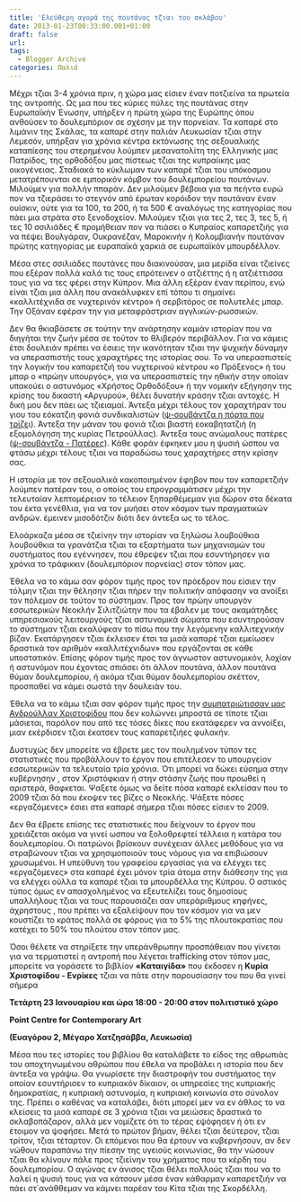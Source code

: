 ```yaml
---
title: 'Ελεύθερη αγορά της πουτάνας τζιαι του σκλάβου'
date: 2013-01-23T00:33:00.001+01:00
draft: false
url: 
tags:
  - Blogger Archive
categories: Παλιά
---
```


  

Μέχρι τζιαι 3-4 χρόνια πριν, η χώρα μας είσιεν έναν ποτζιείνα τα πρωτεία της αντροπής. Ως μια που τες κύριες πύλες της πουτάνας στην Ευρωπαϊκήν Ένωσην, υπήρξεν η πρώτη χώρα της Ευρώπης όπου ανθούσεν το δουλεμπόριον σε σχέσην με την πορνείαν. Τα καπαρέ στο λιμάνιν της Σκάλας, τα καπαρέ στην παλιάν Λευκωσίαν τζιαι στην Λεμεσόν, υπήρξαν για χρόνια κέντρα εκτόνωσης της σεξουαλικής καταπίεσης του στερημένου λούμπεν μεσανατολίτη της Ελληνικής μας Πατρίδος, της ορθοδόξου μας πίστεως τζιαι της κυπραίικης μας οικογένειας. Σταδιακά το κύκλωμαν των καπαρέ τζιαι του υπόκοσμου μετατρέπουνται σε εμπορικόν κόμβον του δουλεμπορείου πουτάνων. Μιλούμεν για πολλήν ππαράν. Δεν μιλούμεν βέβαια για τα πεήντα ευρώ πον να τζιεράσει το στεγνόν από έρωταν κορόιδον την πουτάναν έναν ουίσκιν, ούτε για τα 100, τα 200, ή τα 500 € αναλόγως της κατηγορίας που πάει μια στράτα στο ξενοδοχείον. Μιλούμεν τζιαι για τες 2, τες 3, τες 5, ή τες 10 σσιλιάδες € προμήθειαν πον να πιάσει ο Κυπραίος καπαρετζιής για να πέψει Βουλγάραν, Ουκρανέζαν, Μαροκινήν ή Κολομβιανήν πουτάναν πρώτης κατηγορίας με ευραπαϊκά χαρκιά σε ευρωπαϊκόν μπουρδέλλον.

  

Μέσα στες σσιλιάδες πουτάνες που διακινούσαν, μια μερίδα είναι τζιείνες που εξέραν πολλά καλά τις τους επρότεινεν ο ατζιέττης ή η ατζιέττισσα τους για να τες φέρει στην Κύπρον. Μια άλλη εξέραν έναν περίπου, ενώ είναι τζιαι μια άλλη που ανακάλυφκεν επί τόπου τι σημαίνει «καλλιτέχνιδα σε νυχτερινόν κέντρο» ή σερβιτόρος σε πολυτελές μπαρ. Την Οξάναν εφέραν την για μεταφράστριαν αγγλικών-ρωσσικών.

  

Δεν θα θκιαβάσετε σε τούτην την ανάρτησην καμιάν ιστορίαν που να διηγήται την ζωήν μέσα σε τούτον το θλιβερόν περιβάλλον. Για να κάμεις έτσι δουλειάν πρέπει να έσιεις την ικανότηταν τζιαι την ψυχικήν δύναμην να υπερασπιστής τους χαραχτήρες της ιστορίας σου. Το να υπερασπιστείς την λογικήν του καπαρετζιή του νυχτερινού κέντρου «ο Πρόξενος» ή του μπαρ ο «πρώην υπουργός», για να υπερασπιστείς την ηθικήν στην οποίαν υπακούει ο αστυνόμος «Χρήστος Ορθοδόξου» ή την νομικήν εξήγησην της κρίσης του δικαστή «Αργυρού», θέλει δυνατήν κράσην τζιαι αντοχές. Η δική μου δεν πάει ως τζιειαμαί. Άντεξα μέχρι τέλους τον χαραχτήραν του γιου του εόκατζιη φονιά συνδικαλιστών ([ψ-σουβάντζα η πόρτα που τρίζε](http://e-souvantza.blogspot.ch/)ι). Άντεξα την μάναν του φονιά τζιαι βιαστή εοκαβητατζιή (η εξομολόγηση της κυρίας Πετρούλλας). Άντεξα τους ανώμαλους πατέρες ([ψ-σουβάντζα - Πατέρες](http://e-souvantza.blogspot.ch/)). Κάθε φοράν έφκηκεν μου η ψυσιή ώσπου να  φτάσω μέχρι τέλους τζιαι να παραδώσω τους χαραχτήρες στην κρίσην σας. 

  

Η ιστορία με τον σεξουαλικά κακοποιημένον έφηβον που τον καπαρετζιήν λούμπεν πατέραν του, ο οποίος του επρογραμμάτισεν μέχρι την τελευταίαν λεπτομέρειαν το τέλειον ξηπαρθέμεμαν για δώρον στα δέκατα του έκτα γενέθλια, για να τον μυήσει στον κόσμον των πραγματικών ανδρών. έμεινεν μισοδότζιν διότι δεν άντεξα ως το τέλος.

  

Ελοάρκαζα μέσα σε τζιείνην την ιστορίαν να ξηλώσω λουβούθκια λουβούθκια τα γρανάτζια τζιαι τα εξαρτήματα των μηχανισμών του συστήματος που εγέννησεν, που έθρεψεν τζιαι που εσυντήρησεν για χρόνια το τράφικκιν (δουλεμπόριον πορνείας) στον τόπον μας.

  

Έθελα να το κάμω σαν φόρον τιμής προς τον πρόεδρον που είσιεν την τόλμην τζιαι την θέλησην τζιαι πήρεν την πολιτικήν απόφασην να ανοίξει τον πόλεμον σε τούτον το σύστημαν. Προς τον πρώην υπουργόν εσσωτερικών Νεοκλήν Σιλιτζιώτην που τα έβαλεν με τους ακαμάτηδες υπηρεσιακούς λειτουργούς τζιαι αστυνομικά σώματα που εσυντηρούσαν το σύστημαν τζιαι εκαλύφκαν το πίσω που την λεγόμενην καλλιτεχνικήν βίζαν. Εκατάργησεν τζιαι έκλεισεν έτσι τα μισά καπαρέ τζιαι εμείωσεν δραστικά τον αριθμόν «καλλιτέχνιδων» που εργάζονται σε κάθε υποστατικόν. Επίσης φόρον τιμής προς τον άγνωστον αστυνομικόν, λοχίαν ή αστυνόμον που έχοντας σπιάσει ότι άλλον πουτάνα, άλλον πουτάνα θύμαν δουλεμπορίου, ή ακόμα τζιαι θύμαν δουλεμπορίου σκέττον, προσπαθεί να κάμει σωστά την δουλειάν του.

  

Έθελα να το κάμω τζιαι σαν φόρον τιμής προς την [συμπατριώτισσαν μας Ανδρούλλαν Χριστοφίδου](http://www.music.net.cy/easyconsole.cfm/page/read/n_id/9148) που δεν κολώννει μπροστά σε τίποτε τζιαι μάσιεται, παρόλον που από τες τόσες δίκες που εκατάφερεν να αννοίξει, μιαν εκέρδισεν τζιαι έκατσεν τους καπαρετζιήες φυλακήν.

  

Δυστυχώς δεν μπορείτε να έβρετε μες τον πουλημένον τύπον τες στατιστικές που προβάλλουν το έργον που επιτέλεσεν το υπουργείον εσσωτερικών τα τελευταία τρία χρόνια. Ότι μπορεί να δώκει εύσημα στην κυβέρνησην , στον Χριστόφκιαν ή στην στάσην ζωής που προωθεί η αριστερά, θαφκεται. Ψαξετε όμως να δείτε πόσα καπαρέ εκλείσαν που το 2009 τζιαι δά που έκοψεν τες βίζες ο Νεοκλής. Ψάξετε πόσες «εργαζόμενες» έσιει στα καπαρέ σήμερα τζιαι πόσες είσιεν το 2009.

  

Δεν θα έβρετε επίσης τες στατιστικές που δείχνουν το έργον που χρειάζεται ακόμα να γινεί ωσπου να ξολοθρεφτεί τέλλεια η κατάρα του δουλεμπορίου. Οι πατρώνοι βρίσκουν συνέχειαν άλλες μεθόδους για να στραβώνουν τζιαι να χρησιμοποιούν τους νόμους για να επιβιώσουν χρυσωμένοι. Η υπεύθυνη του γραφείου εργασίας για να ελέγχει τες «εργαζόμενες» στα καπαρέ έχει μόνον τρία άτομα στην διάθεσην της για να ελέγχει ούλλα τα καπαρέ τζιαι τα μπουρδέλλα της Κύπρου. Ο αστικός τύπος όμως εν απασχολημένος να εξευτελίζει τους δημοσίους υπαλλήλους τζιαι να τους παρουσιάζει σαν υπεράριθμους κηφήνες, άχρηστους , που πρέπει να εξαλείψουν που τον κόσμον για να μεν κουστίζει το κράτος πολλά σε φόρους για το 5% της πλουτοκρατίας που κατέχει το 50% του πλούτου στον τόπον μας.

  

Όσοι θέλετε να στηρίξετε την υπεράνθρωπην προσπάθειαν που γίνεται για να τερματιστεί η αντροπή που λέγεται trafficking στον τόπον μας, μπορείτε να γοράσετε το βιβλίον **«Καταιγίδα»** που έκδοσεν η **Κυρία Χριστοφίδου - Ενρίκες** τζιαι να πάτε στην παρουσίασην του που θα γινεί σήμερα

  

**Τετάρτη 23 Ιανουαρίου και ώρα 18:00 - 20:00 στον πολιτιστικό χώρο**

  

**Point Centre for Contemporary Art**

  

**(Ευαγόρου 2, Μέγαρο Χατζησάββα, Λευκωσία)**

  

Μέσα που τες ιστορίες του βιβλίου θα καταλάβετε το είδος της αθρωπιάς του αποχτηνωμένου αθρώπου που έθελα να προβάλει η ιστορία που δεν άντεξα να γράψω. Θα γνωρίσετε την διαστροφήν του συστήματος την οποίαν εσυντήρισεν το κυπριακόν δίκαιον, οι υπηρεσίες της κυπριακής δημοκρατίας, η κυπριακή αστυνομία, η κυπριακή κοινωνία στο σύνολον της. Πρέπει ο καθένας να καταλάβει, διότι μπορεί μεν να εν άθλος το να κλείσεις τα μισά καπαρέ σε 3 χρόνια τζιαι να μειώσεις δραστικά το σκλαβοπάζαρον, αλλά μεν νομίζετε ότι το τέρας εψόφησεν ή ότι εν έτοιμον να ψοφήσει. Μετά το πρώτον βήμαν, θέλει τζιαι δεύτερον, τζιαι τρίτον, τζιαι τέταρτον. Οι επόμενοι που θα έρτουν να κυβερνήσουν, αν δεν νώθουν παραπάνω την πίεσην της υγειούς κοινωνίας, θα την νώσουν τζιαι θα κλίνουν πάλε προς τζιείνην του χρήματος που τα κέρδη του δουλεμπορίου. Ο αγώνας εν άνισος τζιαι θέλει πολλούς τζιαι που να το λαλεί η ψυσιή τους για να κάτσουν μέσα έναν κάθαρμαν καπαρετζιήν να πάει στ΄ανάθθεμαν να κάμνει παρέαν του Κίτα τζιαι της Σκορδέλλη.
